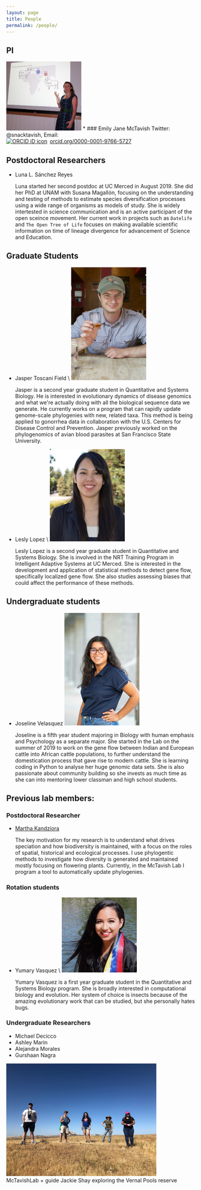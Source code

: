 ```yaml
---
layout: page
title: People
permalink: /people/
---
```

## PI
<img src="/assets/teaching.jpg" alt="Drawing" style="width: 200px;"/>
* ### Emily Jane McTavish
Twitter: @snacktavish, Email: <ejmctavish@ucmerced.edu><br>
<div itemscope itemtype="https://schema.org/Person"><a itemprop="sameAs" content="https://orcid.org/0000-0001-9766-5727" href="https://orcid.org/0000-0001-9766-5727" target="orcid.widget" rel="noopener noreferrer" style="vertical-align:top;"><img src="https://orcid.org/sites/default/files/images/orcid_16x16.png" style="width:1em;margin-right:.5em;" alt="ORCID iD icon">orcid.org/0000-0001-9766-5727</a></div>



## Postdoctoral Researchers

* Luna L. Sánchez Reyes

    Luna started her second postdoc at UC Merced in August 2019. She did her PhD at UNAM with Susana Magallón, focusing on the understanding and testing of methods to estimate species diversification processes using a wide range of organisms as models of study. She is widely intertested in science communication and is an active participant of the open sceince movement. Her current work in projects such as `Datelife` and `The Open Tree of Life` focuses on making available scientific information on time of lineage divergence for advancement of Science and Education.

## Graduate Students
* Jasper Toscani Field \\
<img src="/assets/jasper.jpg" alt="Drawing" style="width: 200px;"/><br>

    Jasper is a second year graduate student in Quantitative and Systems Biology. He is interested in evolutionary dynamics of disease genomics and what we're actually doing with all the biological sequence data we generate. He currently works on a program that can rapidly update genome-scale phylogenies with new, related taxa. This method is being applied to gonorrhea data in collaboration with the U.S. Centers for Disease Control and Prevention. Jasper previously worked on the phylogenomics of avian blood parasites at San Francisco State University.

* Lesly Lopez \\
<img src="/assets/Lesly_Lopez_Headshot.png" alt="Drawing" style="width: 200px;"/><br>

    Lesly Lopez is a second year graduate student in Quantitative and Systems Biology. She is involved in the NRT Training Program in Intelligent Adaptive Systems at UC Merced. She is interested in the development and application of statistical methods to detect gene flow, specifically localized gene flow. She also studies assessing biases that could affect the performance of these methods.

## Undergraduate students

* Joseline Velasquez
<img src="/assets/Joseline.jpg" alt="Drawing" style="width: 200px;"/><br>

    Joseline is a fifth year student majoring in Biology with human emphasis and Psychology as a separate major. She started in the Lab on the summer of 2019 to work on the gene flow between Indian and European cattle into African cattle populations, to further understand the domestication process that gave rise to modern cattle. She is learning coding in Python to analyse her huge genomic data sets. She is also passionate about community building so she invests as much time as she can into mentoring lower classman and high school students.

## Previous lab members: 

### Postdoctoral Researcher

* [Martha Kandziora](https://blubbundbla.github.io/plantastic/)
    
    The key motivation for my research is to understand what drives speciation and how biodiversity is maintained, with a focus on the roles of spatial, historical and ecological processes. I use phylogentic methods to investigate how diversity is generated and maintained mostly focusing on flowering plants. Currently, in the McTavish Lab I program a tool to automatically update phylogenies.

### Rotation students  
* Yumary Vasquez \\
<img src="/assets/Yumary.jpg" alt="Drawing" style="width: 200px;"/><br> 

     Yumary Vasquez is a first year graduate student in the Quantitative and Systems Biology program. She is broadly interested in computational biology and evolution. Her system of choice is insects because of the amazing evolutionary work that can be studied, but she personally hates bugs. 


### Undergraduate Researchers

* Michael Decicco
* Ashley Marin
* Alejandra Morales
* Gurshaan Nagra


<img src="/assets/vernal.jpg" alt="Drawing" style="width: 400px;"/><br>
McTavishLab + guide Jackie Shay exploring the Vernal Pools reserve
